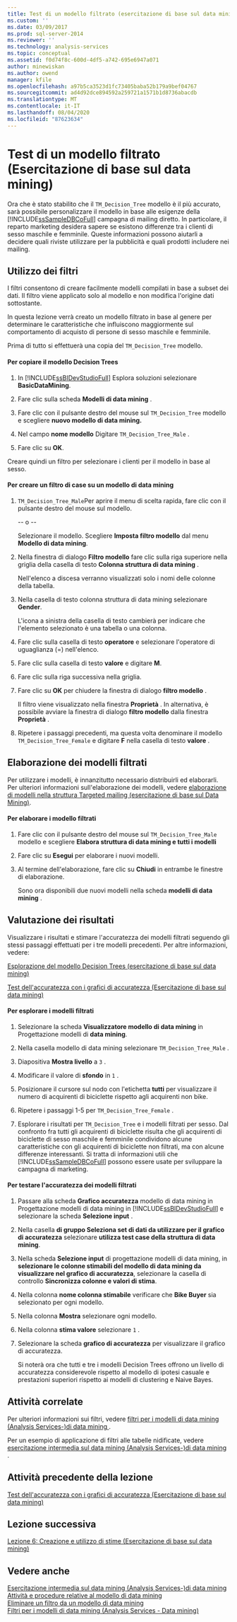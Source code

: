 ```yaml
---
title: Test di un modello filtrato (esercitazione di base sul data mining) | Microsoft Docs
ms.custom: ''
ms.date: 03/09/2017
ms.prod: sql-server-2014
ms.reviewer: ''
ms.technology: analysis-services
ms.topic: conceptual
ms.assetid: f0d74f8c-600d-4df5-a742-695e6947a071
author: minewiskan
ms.author: owend
manager: kfile
ms.openlocfilehash: a97b5ca3523d1fc73405baba52b179a9bef04767
ms.sourcegitcommit: ad4d92dce894592a259721a1571b1d8736abacdb
ms.translationtype: MT
ms.contentlocale: it-IT
ms.lasthandoff: 08/04/2020
ms.locfileid: "87623634"
---
```

# <a name="testing-a-filtered-model-basic-data-mining-tutorial"></a>Test di un modello filtrato (Esercitazione di base sul data mining)
  Ora che è stato stabilito che il `TM_Decision_Tree` modello è il più accurato, sarà possibile personalizzare il modello in base alle esigenze della [!INCLUDE[ssSampleDBCoFull](../includes/sssampledbcofull-md.md)] campagna di mailing diretto. In particolare, il reparto marketing desidera sapere se esistono differenze tra i clienti di sesso maschile e femminile. Queste informazioni possono aiutarli a decidere quali riviste utilizzare per la pubblicità e quali prodotti includere nei mailing.  
  
## <a name="using-filters"></a>Utilizzo dei filtri  
 I filtri consentono di creare facilmente modelli compilati in base a subset dei dati. Il filtro viene applicato solo al modello e non modifica l'origine dati sottostante.  
  
 In questa lezione verrà creato un modello filtrato in base al genere per determinare le caratteristiche che influiscono maggiormente sul comportamento di acquisto di persone di sesso maschile e femminile.  
  
 Prima di tutto si effettuerà una copia del `TM_Decision_Tree` modello.  
  
#### <a name="to-copy-the-decision-tree-model"></a>Per copiare il modello Decision Trees  
  
1.  In [!INCLUDE[ssBIDevStudioFull](../includes/ssbidevstudiofull-md.md)] Esplora soluzioni selezionare **BasicDataMining**.  
  
2.  Fare clic sulla scheda **Modelli di data mining** .  
  
3.  Fare clic con il pulsante destro del mouse sul `TM_Decision_Tree` modello e scegliere **nuovo modello di data mining.**  
  
4.  Nel campo **nome modello** Digitare `TM_Decision_Tree_Male` .  
  
5.  Fare clic su **OK**.  
  
 Creare quindi un filtro per selezionare i clienti per il modello in base al sesso.  
  
#### <a name="to-create-a-case-filter-on-a-mining-model"></a>Per creare un filtro di case su un modello di data mining  
  
1.  `TM_Decision_Tree_Male`Per aprire il menu di scelta rapida, fare clic con il pulsante destro del mouse sul modello.  
  
     -- o --  
  
     Selezionare il modello. Scegliere **Imposta filtro modello** dal menu **Modello di data mining**.  
  
2.  Nella finestra di dialogo **Filtro modello** fare clic sulla riga superiore nella griglia della casella di testo **Colonna struttura di data mining** .  
  
     Nell'elenco a discesa verranno visualizzati solo i nomi delle colonne della tabella.  
  
3.  Nella casella di testo colonna struttura di data mining selezionare **Gender**.  
  
     L'icona a sinistra della casella di testo cambierà per indicare che l'elemento selezionato è una tabella o una colonna.  
  
4.  Fare clic sulla casella di testo **operatore** e selezionare l'operatore di uguaglianza (=) nell'elenco.  
  
5.  Fare clic sulla casella di testo **valore** e digitare **M**.  
  
6.  Fare clic sulla riga successiva nella griglia.  
  
7.  Fare clic su **OK** per chiudere la finestra di dialogo **filtro modello** .  
  
     Il filtro viene visualizzato nella finestra **Proprietà** . In alternativa, è possibile avviare la finestra di dialogo **filtro modello** dalla finestra **Proprietà** .  
  
8.  Ripetere i passaggi precedenti, ma questa volta denominare il modello `TM_Decision_Tree_Female` e digitare **F** nella casella di testo **valore** .  
  
## <a name="process-the-filtered-models"></a>Elaborazione dei modelli filtrati  
 Per utilizzare i modelli, è innanzitutto necessario distribuirli ed elaborarli. Per ulteriori informazioni sull'elaborazione dei modelli, vedere [elaborazione di modelli nella struttura Targeted mailing &#40;esercitazione di base sul Data Mining&#41;](../../2014/tutorials/processing-models-in-the-targeted-mailing-structure-basic-data-mining-tutorial.md).  
  
#### <a name="to-process-the-filtered-model"></a>Per elaborare i modello filtrati  
  
1.  Fare clic con il pulsante destro del mouse sul `TM_Decision_Tree_Male` modello e scegliere **Elabora struttura di data mining e tutti i modelli**  
  
2.  Fare clic su **Esegui** per elaborare i nuovi modelli.  
  
3.  Al termine dell'elaborazione, fare clic su **Chiudi** in entrambe le finestre di elaborazione.  
  
     Sono ora disponibili due nuovi modelli nella scheda **modelli di data mining** .  
  
## <a name="evaluate-the-results"></a>Valutazione dei risultati  
 Visualizzare i risultati e stimare l'accuratezza dei modelli filtrati seguendo gli stessi passaggi effettuati per i tre modelli precedenti. Per altre informazioni, vedere:  
  
 [Esplorazione del modello Decision Trees &#40;esercitazione di base sul data mining&#41;](../../2014/tutorials/exploring-the-decision-tree-model-basic-data-mining-tutorial.md)  
  
 [Test dell'accuratezza con i grafici di accuratezza &#40;Esercitazione di base sul data mining&#41;](../../2014/tutorials/testing-accuracy-with-lift-charts-basic-data-mining-tutorial.md)  
  
#### <a name="to-explore-the-filtered-models"></a>Per esplorare i modelli filtrati  
  
1.  Selezionare la scheda **Visualizzatore modello di data mining** in Progettazione modelli di **data mining**.  
  
2.  Nella casella modello di data mining selezionare `TM_Decision_Tree_Male` .  
  
3.  Diapositiva **Mostra livello** a `3` .  
  
4.  Modificare il valore di **sfondo** in `1` .  
  
5.  Posizionare il cursore sul nodo con l'etichetta **tutti** per visualizzare il numero di acquirenti di biciclette rispetto agli acquirenti non bike.  
  
6.  Ripetere i passaggi 1-5 per `TM_Decision_Tree_Female` .  
  
7.  Esplorare i risultati per `TM_Decision_Tree` e i modelli filtrati per sesso. Dal confronto fra tutti gli acquirenti di biciclette risulta che gli acquirenti di biciclette di sesso maschile e femminile condividono alcune caratteristiche con gli acquirenti di biciclette non filtrati, ma con alcune differenze interessanti. Si tratta di informazioni utili che [!INCLUDE[ssSampleDBCoFull](../includes/sssampledbcofull-md.md)] possono essere usate per sviluppare la campagna di marketing.  
  
#### <a name="to-test-the-lift-of-the-filtered-models"></a>Per testare l'accuratezza dei modelli filtrati  
  
1.  Passare alla scheda **Grafico accuratezza** modello di data mining in Progettazione modelli di data mining in [!INCLUDE[ssBIDevStudioFull](../includes/ssbidevstudiofull-md.md)] e selezionare la scheda **Selezione input** .  
  
2.  Nella casella **di gruppo Seleziona set di dati da utilizzare per il grafico di accuratezza** selezionare **utilizza test case della struttura di data mining**.  
  
3.  Nella scheda **Selezione input** di progettazione modelli di data mining, in **selezionare le colonne stimabili del modello di data mining da visualizzare nel grafico di accuratezza**, selezionare la casella di controllo **Sincronizza colonne e valori di stima**.  
  
4.  Nella colonna **nome colonna stimabile** verificare che **Bike Buyer** sia selezionato per ogni modello.  
  
5.  Nella colonna **Mostra** selezionare ogni modello.  
  
6.  Nella colonna **stima valore** selezionare `1` .  
  
7.  Selezionare la scheda **grafico di accuratezza** per visualizzare il grafico di accuratezza.  
  
     Si noterà ora che tutti e tre i modelli Decision Trees offrono un livello di accuratezza considerevole rispetto al modello di ipotesi casuale e prestazioni superiori rispetto ai modelli di clustering e Naive Bayes.  
  
## <a name="related-tasks"></a>Attività correlate  
 Per ulteriori informazioni sui filtri, vedere [filtri per i modelli di data mining &#40;Analysis Services-&#41;di data mining ](../../2014/analysis-services/data-mining/filters-for-mining-models-analysis-services-data-mining.md).  
  
 Per un esempio di applicazione di filtri alle tabelle nidificate, vedere [esercitazione intermedia sul data mining &#40;Analysis Services-&#41;di data mining ](../../2014/tutorials/intermediate-data-mining-tutorial-analysis-services-data-mining.md).  
  
## <a name="previous-task-in-lesson"></a>Attività precedente della lezione  
 [Test dell'accuratezza con i grafici di accuratezza &#40;Esercitazione di base sul data mining&#41;](../../2014/tutorials/testing-accuracy-with-lift-charts-basic-data-mining-tutorial.md)  
  
## <a name="next-lesson"></a>Lezione successiva  
 [Lezione 6: Creazione e utilizzo di stime &#40;Esercitazione di base sul data mining&#41;](../../2014/tutorials/lesson-6-creating-and-working-with-predictions-basic-data-mining-tutorial.md)  
  
## <a name="see-also"></a>Vedere anche  
 [Esercitazione intermedia sul data mining &#40;Analysis Services-&#41;di data mining](../../2014/tutorials/intermediate-data-mining-tutorial-analysis-services-data-mining.md)   
 [Attività e procedure relative al modello di data mining](../../2014/analysis-services/data-mining/mining-model-tasks-and-how-tos.md)   
 [Eliminare un filtro da un modello di data mining](../../2014/analysis-services/data-mining/delete-a-filter-from-a-mining-model.md)   
 [Filtri per i modelli di data mining &#40;Analysis Services - Data mining&#41;](../../2014/analysis-services/data-mining/filters-for-mining-models-analysis-services-data-mining.md)  
  
  

